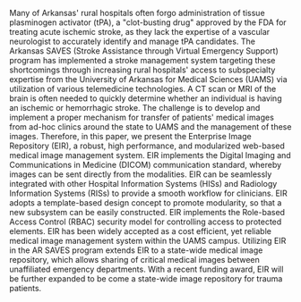Many of Arkansas' rural hospitals often forgo administration of tissue plasminogen activator (tPA), a "clot-busting drug" approved by the FDA for treating acute ischemic stroke, as they lack the expertise of a vascular neurologist to accurately identify and manage tPA candidates. The Arkansas SAVES (Stroke Assistance through Virtual Emergency Support) program has implemented a stroke management system targeting these shortcomings through increasing rural hospitals' access to subspecialty expertise from the University of Arkansas for Medical Sciences (UAMS) via utilization of various telemedicine technologies. A CT scan or MRI of the brain is often needed to quickly determine whether an individual is having an ischemic or hemorrhagic stroke. The challenge is to develop and implement a proper mechanism for transfer of patients' medical images from ad-hoc clinics around the state to UAMS and the management of these images. Therefore, in this paper, we present the Enterprise Image Repository (EIR), a robust, high performance, and modularized web-based medical image management system. EIR implements the Digital Imaging and Communications in Medicine (DICOM) communication standard, whereby images can be sent directly from the modalities. EIR can be seamlessly integrated with other Hospital Information Systems (HISs) and Radiology Information Systems (RISs) to provide a smooth workflow for clinicians. EIR adopts a template-based design concept to promote modularity, so that a new subsystem can be easily constructed. EIR implements the Role-based Access Control (RBAC) security model for controlling access to protected elements. EIR has been widely accepted as a cost efficient, yet reliable medical image management system within the UAMS campus. Utilizing EIR in the AR SAVES program extends EIR to a state-wide medical image repository, which allows sharing of critical medical images between unaffiliated emergency departments. With a recent funding award, EIR will be further expanded to be come a state-wide image repository for trauma patients.
